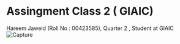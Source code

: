 # Assingment Class 2 ( GIAIC)
 Hareem Jaweid (Roll No : 00423585), Quarter 2 , Student at GIAIC 
![Capture](https://github.com/user-attachments/assets/32b05ec5-eed7-4914-bacc-941094c1491f)
